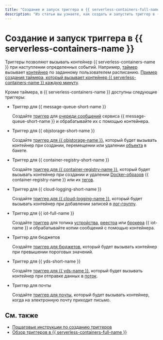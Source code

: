 ```yaml
---
title: "Создание и запуск триггера в {{ serverless-containers-full-name }}"
description: "Из статьи вы узнаете, как создать и запустить триггер в {{ serverless-containers-full-name }}."
---
```


# Создание и запуск триггера в {{ serverless-containers-name }}

Триггеры позволяют вызывать контейнер {{ serverless-containers-name }} при наступлении определенных событий. Например, [таймер](../../concepts/trigger/timer.md) вызывает [контейнер](../../concepts/container.md) по заданному пользователем расписанию. [Пример создания таймера, который вызывает контейнер {{ serverless-containers-name }} каждую минуту](../timer.md).

Кроме таймера, в {{ serverless-containers-name }} доступны следующие триггеры:

* Триггер для {{ message-queue-short-name }}

    Создайте [триггер](../../concepts/trigger/ymq-trigger.md) для [очереди сообщений](../../../message-queue/concepts/queue.md) сервиса {{ message-queue-short-name }} и обрабатывайте их с помощью контейнера.

* Триггер для {{ objstorage-short-name }}

    Создайте [триггер для {{ objstorage-name }}](../../concepts/trigger/os-trigger.md), который будет вызывать контейнер при создании, перемещении или удалении [объекта](../../../storage/concepts/object.md) в бакете.

* Триггер для {{ container-registry-short-name }}

    Создайте [триггер для {{ container-registry-name }}](../../concepts/trigger/cr-trigger.md), который будет вызывать контейнер при создании и удалении [Docker-образов](../../../container-registry/concepts/docker-image.md) {{ container-registry-name }} или их [тегов](../../../container-registry/concepts/docker-image.md#version).

* Триггер для {{ cloud-logging-short-name }}

    Создайте [триггер для {{ cloud-logging-name }}](../../concepts/trigger/cloud-logging-trigger.md), который будет вызывать контейнер при добавлении записей в [лог-группу](../../../logging/concepts/log-group.md).

* Триггер для {{ iot-full-name }}

    Создайте [триггер](../../concepts/trigger/iot-core-trigger.md) для топика [устройства](../../../iot-core/concepts/index.md#device), [реестра](../../../iot-core/concepts/index.md#registry) или [брокера](../../../iot-core/concepts/index.md#broker) {{ iot-name }} и обрабатывайте копии сообщений с помощью контейнера.

* Триггер для бюджетов

    Создайте [триггер для бюджетов](../../concepts/trigger/budget-trigger.md), который будет вызывать контейнер при превышении пороговых значений.

* Триггер для {{ yds-short-name }}

    Создайте [триггер для {{ yds-name }}](../../concepts/trigger/data-streams-trigger.md), который будет вызывать контейнер при отправке данных в [поток](../../../data-streams/concepts/glossary.md#stream-concepts).

* Триггер для почты

    Создайте [триггер для почты](../../concepts/trigger/mail-trigger.md), который будет вызывать контейнер, когда на электронную почту приходит письмо.

## См. также

* [Пошаговые инструкции по созданию триггеров](../../operations/index.md#trigger-create)
* [Обзор триггеров в {{ serverless-containers-full-name }}](../../concepts/trigger/index.md)
